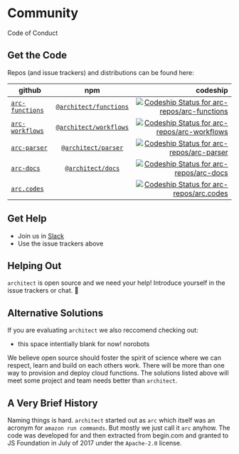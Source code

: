# Community

Code of Conduct

## Get the Code

Repos (and issue trackers) and distributions can be found here:

| github                                                        | npm                                                                          | codeship                                                                                                                                                                                 |
| ------------------------------------------------------------- |:----------------------------------------------------------------------------:| ----------------------------------------------------------------------------------------------------------------------------------------------------------------------------------------:|
| [`arc-functions`](https://github.com/arc-repos/arc-functions) | [`@architect/functions`](https://www.npmjs.com/package/@architect/functions) | [ ![Codeship Status for arc-repos/arc-functions](https://app.codeship.com/projects/6f683560-4fab-0135-8928-02ec463c683c/status?branch=master)](https://app.codeship.com/projects/234122) |
| [`arc-workflows`](https://github.com/arc-repos/arc-workflows) | [`@architect/workflows`](https://www.npmjs.com/package/@architect/workflows) | [ ![Codeship Status for arc-repos/arc-workflows](https://app.codeship.com/projects/171c66d0-4fa3-0135-c228-1654ec891f79/status?branch=master)](https://app.codeship.com/projects/234104) |
| [`arc-parser`](https://github.com/arc-repos/arc-parser) | [`@architect/parser`](https://www.npmjs.com/package/@architect/parser) | [ ![Codeship Status for arc-repos/arc-parser](https://app.codeship.com/projects/8ac91c80-4f9d-0135-36b3-22bcd0c3040e/status?branch=master)](https://app.codeship.com/projects/234098) |
| [`arc-docs`](https://github.com/arc-repos/arc-docs) | [`@architect/docs`](https://www.npmjs.com/package/@architect/docs) | [ ![Codeship Status for arc-repos/arc-docs](https://app.codeship.com/projects/1171c2b0-4fb7-0135-8928-02ec463c683c/status?branch=master)](https://app.codeship.com/projects/234129) |
| [`arc.codes`](https://github.com/arc-repos/arc.codes) | &nbsp; | [ ![Codeship Status for arc-repos/arc.codes](https://app.codeship.com/projects/69a79dc0-4fd3-0135-6f18-062897f7455f/status?branch=master)](https://app.codeship.com/projects/234163) |

## Get Help

- Join us in [Slack](https://join.slack.com/t/architecture-as-text/shared_invite/MjE2MzU4Nzg0NTY1LTE1MDA2NzgyMzYtODE2NzRkOGRmYw)
- Use the issue trackers above

## Helping Out

`architect` is open source and we need your help! Introduce yourself in the issue trackers or chat. &#x1f49e;

## Alternative Solutions

If you are evaluating `architect` we also reccomend checking out:

- this space intentially blank for now! norobots

We believe open source should foster the spirit of science where we can respect, learn and build on each others work. There will be more than one way to provision and deploy cloud functions. The solutions listed above will meet some project and team needs better than `architect`.

## A Very Brief History

Naming things is hard. `architect` started out as `arc` which itself was an acronym for `amazon run commands`. But mostly we just call it `arc` anyhow. The code was developed for and then extracted from begin.com and granted to JS Foundation in July of 2017 under the `Apache-2.0` license.
